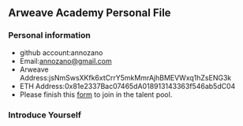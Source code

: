 ## Arweave Academy Personal File

### Personal information

- github account:annozano
- Email:annozano@gmail.com
- Arweave Address:jsNmSwsXKfk6xtCrrY5mkMmrAjhBMEVWxq1hZsENG3k
- ETH Address:0x81e2337Bac07465dA018913143363f546ab5dC04
- Please finish this [form](https://docs.google.com/forms/d/e/1FAIpQLSfWA5fIIcBgmRppm3jNz5vmf9Mai_QMVil-2pO4r7YKn_Zhtw/viewform?usp=sf_link) to join in the talent pool.

### Introduce Yourself
